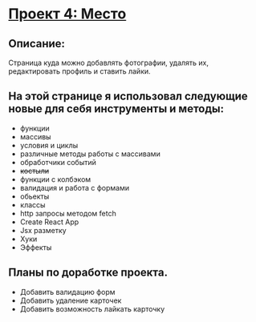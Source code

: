 # [Проект 4: Место](https://podogas.github.io/mesto-react/)

## Описание:
Страница куда можно добавлять фотографии, удалять их, редактировать профиль и ставить лайки.

## На этой странице я использовал следующие новые для себя инструменты и методы:
* функции 
* массивы
* условия и циклы
* различные методы работы с массивами
* обработчики событий
* <strike>костыли</strike>
* функции с колбэком
* валидация и работа с формами
* обьекты
* классы
* http запросы методом fetch
* Create React App
* Jsx разметку
* Хуки
* Эффекты


## Планы по доработке проекта.
* Добавить валидацию форм
* Добавить удаление карточек 
* Добавить возможность лайкать карточку  
